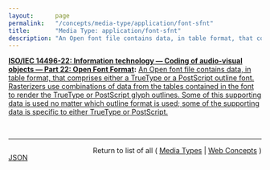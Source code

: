 ```yaml
---
layout:      page
permalink:   "/concepts/media-type/application/font-sfnt"
title:       "Media Type: application/font-sfnt"
description: "An Open font file contains data, in table format, that comprises either a TrueType or a PostScript outline font. Rasterizers use combinations of data from the tables contained in the font to render the TrueType or PostScript glyph outlines. Some of this supporting data is used no matter which outline format is used; some of the supporting data is specific to either TrueType or PostScript."
---
```


**[ISO/IEC 14496-22: Information technology — Coding of audio-visual objects — Part 22: Open Font Format](/specs/ISO/IEC/14496-22 "ISO/IEC 14496-22:2015 specifies the Open Font Format (OFF) specification, the TrueType and Compact Font Format (CFF) outline formats, and the TrueType hinting language. Many references to both TrueType and PostScript exist throughout this document, as Open Font Format fonts combine the two technologies."):** [An Open font file contains data, in table format, that comprises either a TrueType or a PostScript outline font. Rasterizers use combinations of data from the tables contained in the font to render the TrueType or PostScript glyph outlines. Some of this supporting data is used no matter which outline format is used; some of the supporting data is specific to either TrueType or PostScript.](http://www.iso.org/obp/ui/#iso:std:iso-iec:14496:-22 "Read documentation for Media Type &#34;application/font-sfnt&#34;")

<br/>
<hr/>

<p style="float : left"><a href="./application/font-sfnt.json" title="JSON representing this particular Web Concept value">JSON</a></p>
<p style="text-align: right">Return to list of all ( <a href="../media-types">Media Types</a> | <a href="../">Web Concepts</a> )</p>

